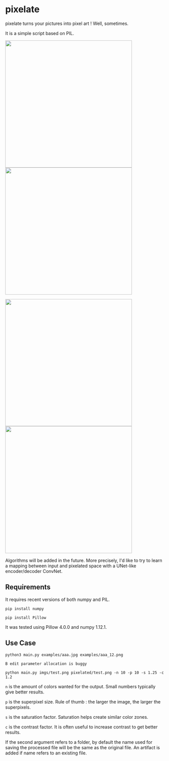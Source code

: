 # pixelate

pixelate turns your pictures into pixel art ! Well, sometimes.

It is a simple script based on PIL.

<img src="/examples/akira.jpg" alt="" width="400"/> <img src="/examples/akira_pix.png" alt="" width="400"/>  

<img src="/examples/kid.jpg" alt="" width="400"/> <img src="/examples/kid_pix.png" alt="" width="400"/>  

Algorithms will be added in the future. More precisely, I'd like to try to learn a mapping between input and pixelated space with a UNet-like encoder/decoder ConvNet.

## Requirements

It requires recent versions of both numpy and PIL.

`pip install numpy`

`pip install Pillow`

It was tested using Pillow 4.0.0 and numpy 1.12.1.

## Use Case

`python3 main.py examples/aaa.jpg examples/aaa_12.png`

` B edit parameter allocation is buggy `

`python main.py imgs/test.png pixelated/test.png -n 10 -p 10 -s 1.25 -c 1.2`

`n` is the amount of colors wanted for the output. Small numbers typically give better results.

`p` is the superpixel size. Rule of thumb : the larger the image, the larger the superpixels.

`s` is the saturation factor. Saturation helps create similar color zones.

`c` is the contrast factor. It is often useful to increase contrast to get better results.

If the second argument refers to a folder, by default the name used for saving the processed file will be the same as the original file. An artifact is added if name refers to an existing file.

